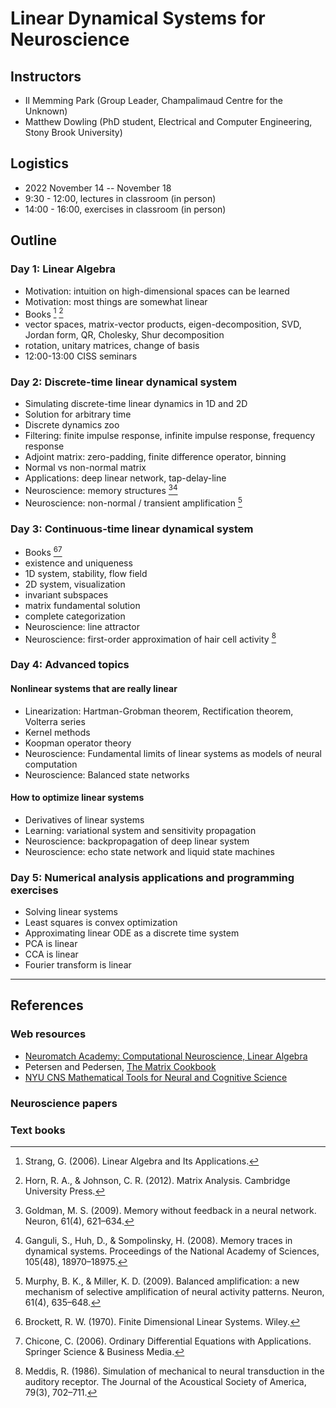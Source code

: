 # Linear Dynamical Systems for Neuroscience



## Instructors

- Il Memming Park (Group Leader, Champalimaud Centre for the Unknown)
- Matthew Dowling (PhD student, Electrical and Computer Engineering, Stony Brook University)

## Logistics

- 2022 November 14 -- November 18
-  9:30 - 12:00, lectures in classroom  (in person)
- 14:00 - 16:00, exercises in classroom (in person)

## Outline

### Day 1: Linear Algebra

- Motivation: intuition on high-dimensional spaces can be learned
- Motivation: most things are somewhat linear
- Books [^Strang2006] [^Horn2012]
- vector spaces, matrix-vector products, eigen-decomposition, SVD, Jordan form, QR, Cholesky, Shur decomposition
- rotation, unitary matrices, change of basis
- 12:00-13:00 CISS seminars

### Day 2: Discrete-time linear dynamical system

- Simulating discrete-time linear dynamics in 1D and 2D
- Solution for arbitrary time
- Discrete dynamics zoo
- Filtering: finite impulse response, infinite impulse response, frequency response
- Adjoint matrix: zero-padding, finite difference operator, binning
- Normal vs non-normal matrix
- Applications: deep linear network, tap-delay-line
- Neuroscience: memory structures [^Goldman2009][^Ganguli2008]
- Neuroscience: non-normal / transient amplification [^Murphy2009]

### Day 3: Continuous-time linear dynamical system

- Books [^Brockett1970][^Chicone2006]
- existence and uniqueness
- 1D system, stability, flow field
- 2D system, visualization
- invariant subspaces
- matrix fundamental solution
- complete categorization
- Neuroscience: line attractor
- Neuroscience: first-order approximation of hair cell activity [^Meddis1986]

### Day 4: Advanced topics

#### Nonlinear systems that are really linear
- Linearization: Hartman-Grobman theorem, Rectification theorem, Volterra series
- Kernel methods
- Koopman operator theory
- Neuroscience: Fundamental limits of linear systems as models of neural computation
- Neuroscience: Balanced state networks

#### How to optimize linear systems
- Derivatives of linear systems
- Learning: variational system and sensitivity propagation
- Neuroscience: backpropagation of deep linear system
- Neuroscience: echo state network and liquid state machines

### Day 5: Numerical analysis applications and programming exercises

- Solving linear systems
- Least squares is convex optimization
- Approximating linear ODE as a discrete time system
- PCA is linear
- CCA is linear
- Fourier transform is linear

---

## References
### Web resources
- [Neuromatch Academy: Computational Neuroscience, Linear Algebra](https://compneuro.neuromatch.io/tutorials/W0D3_LinearAlgebra/chapter_title.html)
- Petersen and Pedersen, [The Matrix Cookbook](https://www.math.uwaterloo.ca/~hwolkowi/matrixcookbook.pdf)
- [NYU CNS Mathematical Tools for Neural and Cognitive Science](http://www.cns.nyu.edu/~eero/math-tools/)

### Neuroscience papers

[^Ganguli2008]: Ganguli, S., Huh, D., & Sompolinsky, H. (2008). Memory traces in dynamical systems. Proceedings of the National Academy of Sciences, 105(48), 18970–18975.

[^Goldman2009]: Goldman, M. S. (2009). Memory without feedback in a neural network. Neuron, 61(4), 621–634.

[^Murphy2009]: Murphy, B. K., & Miller, K. D. (2009). Balanced amplification: a new mechanism of selective amplification of neural activity patterns. Neuron, 61(4), 635–648.

[^Meddis1986]: Meddis, R. (1986). Simulation of mechanical to neural transduction in the auditory receptor. The Journal of the Acoustical Society of America, 79(3), 702–711.

[^Sumner2002]: Sumner, C. J., Enrique, O’Mard, L. P., & Meddis, R. (2002). A revised model of the inner-hair cell and auditory-nerve complex. The Journal of the Acoustical Society of America, 111(5), 2178–2188.

### Text books

[^Horn2012]: Horn, R. A., & Johnson, C. R. (2012). Matrix Analysis. Cambridge University Press.

[^Strang2006]: Strang, G. (2006). Linear Algebra and Its Applications.

[^Brockett1970]: Brockett, R. W. (1970). Finite Dimensional Linear Systems. Wiley.

[^Chicone2006]: Chicone, C. (2006). Ordinary Differential Equations with Applications. Springer Science & Business Media.
